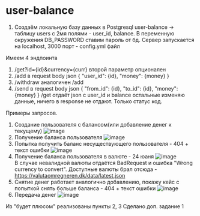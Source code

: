# user-balance
1. Создаём локальную базу данных в Postgresql user-balance -> таблицу users с 2мя полями - user_id, balance.
В переменную окружения DB_PASSWORD ставим пароль от бд.
Сервер запускается на localhost, 3000 порт - config.yml файл

Имеем 4 эндпоинта
1. /get?id={id}&currency={curr}
второй параметр опционален
2. /add
в request body json
{
"user_id": {id},
"money": {money}
}
3. /withdraw аналогичен /add
4. /send
в request body json
{
"from_id": {id},
"to_id": {id},
"money":{money}
}
/get отдаёт json с user_id и balance
остальные изменяю данные, ничего в response не отдают. Только статус код.

Примеры запросов.
1. Создание пользователя с балансом(или добавление денег к текущему) ![image](https://user-images.githubusercontent.com/61359396/192157509-237c66d1-3ae5-47c9-a904-e1329fe2a032.png)
2. Получение баланса пользователя ![image](https://user-images.githubusercontent.com/61359396/192157567-6b77dd91-366c-4477-b39f-433c5a57e335.png)
3. Попытка получить баланс несуществующего пользователя - 404 + текст ошибки ![image](https://user-images.githubusercontent.com/61359396/192157614-e769cf47-7bf2-4d63-a016-0e2457e837c2.png)
4. Получение баланса пользователя в валюте - 24 юаня ![image](https://user-images.githubusercontent.com/61359396/192157655-9f93d672-b975-4429-bb81-88ddeb253e5d.png)    
В случае невалидной валюты отдаётся BadRequest и ошибка "Wrong currency to convert". Доступные валюты брал отсюда - https://valutaomregneren.dk/data/latest.json
5. Снятие денег работает аналогично добавлению, покажу кейс с попыткой снять больше баланса - 404 + текст ошибки ![image](https://user-images.githubusercontent.com/61359396/192160118-b1c40096-0461-480e-8901-902cc4961e3f.png)
6. Передача денег ![image](https://user-images.githubusercontent.com/61359396/192160143-18a76e45-8f89-457d-a02e-2063e22ed2c1.png)

Из "будет плюсом" реализованы пункты 2, 3
Сделано доп. задание 1

